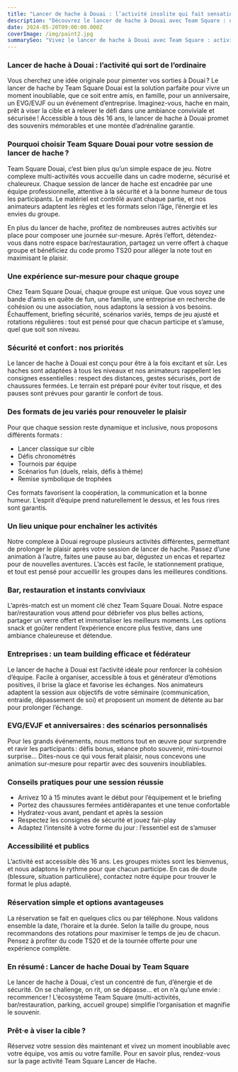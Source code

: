 ```yaml
---
title: "Lancer de hache à Douai : l’activité insolite qui fait sensation"
description: "Découvrez le lancer de hache à Douai avec Team Square : une expérience unique, fun et sécurisée, idéale pour tous les groupes en quête d’adrénaline."
date: 2024-05-20T09:00:00.000Z
coverImage: /img/paint2.jpg
summarySeo: "Vivez le lancer de hache à Douai avec Team Square : activité originale, sécurité, bar/restauration, multi-activités, privatisation et code promo TS20."
---
```


### Lancer de hache à Douai : l’activité qui sort de l’ordinaire

Vous cherchez une idée originale pour pimenter vos sorties à Douai ? Le lancer de hache by Team Square Douai est la solution parfaite pour vivre un moment inoubliable, que ce soit entre amis, en famille, pour un anniversaire, un EVG/EVJF ou un événement d’entreprise. Imaginez-vous, hache en main, prêt à viser la cible et à relever le défi dans une ambiance conviviale et sécurisée ! Accessible à tous dès 16 ans, le lancer de hache à Douai promet des souvenirs mémorables et une montée d’adrénaline garantie.

### Pourquoi choisir Team Square Douai pour votre session de lancer de hache ?

Team Square Douai, c’est bien plus qu’un simple espace de jeu. Notre complexe multi-activités vous accueille dans un cadre moderne, sécurisé et chaleureux. Chaque session de lancer de hache est encadrée par une équipe professionnelle, attentive à la sécurité et à la bonne humeur de tous les participants. Le matériel est contrôlé avant chaque partie, et nos animateurs adaptent les règles et les formats selon l’âge, l’énergie et les envies du groupe.

En plus du lancer de hache, profitez de nombreuses autres activités sur place pour composer une journée sur-mesure. Après l’effort, détendez-vous dans notre espace bar/restauration, partagez un verre offert à chaque groupe et bénéficiez du code promo TS20 pour alléger la note tout en maximisant le plaisir.

### Une expérience sur-mesure pour chaque groupe

Chez Team Square Douai, chaque groupe est unique. Que vous soyez une bande d’amis en quête de fun, une famille, une entreprise en recherche de cohésion ou une association, nous adaptons la session à vos besoins. Échauffement, briefing sécurité, scénarios variés, temps de jeu ajusté et rotations régulières : tout est pensé pour que chacun participe et s’amuse, quel que soit son niveau.

### Sécurité et confort : nos priorités

Le lancer de hache à Douai est conçu pour être à la fois excitant et sûr. Les haches sont adaptées à tous les niveaux et nos animateurs rappellent les consignes essentielles : respect des distances, gestes sécurisés, port de chaussures fermées. Le terrain est préparé pour éviter tout risque, et des pauses sont prévues pour garantir le confort de tous.

### Des formats de jeu variés pour renouveler le plaisir

Pour que chaque session reste dynamique et inclusive, nous proposons différents formats :

- Lancer classique sur cible
- Défis chronométrés
- Tournois par équipe
- Scénarios fun (duels, relais, défis à thème)
- Remise symbolique de trophées

Ces formats favorisent la coopération, la communication et la bonne humeur. L’esprit d’équipe prend naturellement le dessus, et les fous rires sont garantis.

### Un lieu unique pour enchaîner les activités

Notre complexe à Douai regroupe plusieurs activités différentes, permettant de prolonger le plaisir après votre session de lancer de hache. Passez d’une animation à l’autre, faites une pause au bar, dégustez un encas et repartez pour de nouvelles aventures. L’accès est facile, le stationnement pratique, et tout est pensé pour accueillir les groupes dans les meilleures conditions.

### Bar, restauration et instants conviviaux

L’après-match est un moment clé chez Team Square Douai. Notre espace bar/restauration vous attend pour débriefer vos plus belles actions, partager un verre offert et immortaliser les meilleurs moments. Les options snack et goûter rendent l’expérience encore plus festive, dans une ambiance chaleureuse et détendue.

### Entreprises : un team building efficace et fédérateur

Le lancer de hache à Douai est l’activité idéale pour renforcer la cohésion d’équipe. Facile à organiser, accessible à tous et générateur d’émotions positives, il brise la glace et favorise les échanges. Nos animateurs adaptent la session aux objectifs de votre séminaire (communication, entraide, dépassement de soi) et proposent un moment de détente au bar pour prolonger l’échange.

### EVG/EVJF et anniversaires : des scénarios personnalisés

Pour les grands événements, nous mettons tout en œuvre pour surprendre et ravir les participants : défis bonus, séance photo souvenir, mini-tournoi surprise… Dites-nous ce qui vous ferait plaisir, nous concevons une animation sur-mesure pour repartir avec des souvenirs inoubliables.

### Conseils pratiques pour une session réussie

- Arrivez 10 à 15 minutes avant le début pour l’équipement et le briefing
- Portez des chaussures fermées antidérapantes et une tenue confortable
- Hydratez-vous avant, pendant et après la session
- Respectez les consignes de sécurité et jouez fair-play
- Adaptez l’intensité à votre forme du jour : l’essentiel est de s’amuser

### Accessibilité et publics

L’activité est accessible dès 16 ans. Les groupes mixtes sont les bienvenus, et nous adaptons le rythme pour que chacun participe. En cas de doute (blessure, situation particulière), contactez notre équipe pour trouver le format le plus adapté.

### Réservation simple et options avantageuses

La réservation se fait en quelques clics ou par téléphone. Nous validons ensemble la date, l’horaire et la durée. Selon la taille du groupe, nous recommandons des rotations pour maximiser le temps de jeu de chacun. Pensez à profiter du code TS20 et de la tournée offerte pour une expérience complète.

### En résumé : Lancer de hache Douai by Team Square

Le lancer de hache à Douai, c’est un concentré de fun, d’énergie et de sécurité. On se challenge, on rit, on se dépasse… et on n’a qu’une envie : recommencer ! L’écosystème Team Square (multi-activités, bar/restauration, parking, accueil groupe) simplifie l’organisation et magnifie le souvenir.

### Prêt·e à viser la cible ?

Réservez votre session dès maintenant et vivez un moment inoubliable avec votre équipe, vos amis ou votre famille. Pour en savoir plus, rendez-vous sur la page activité Team Square Lancer de Hache.
